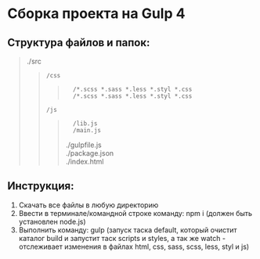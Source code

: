 # Сборка проекта на Gulp 4

## Структура файлов и папок:

> ./src
>
> >     /css
> >
> > >     	/*.scss *.sass *.less *.styl *.css
> > >     	/*.scss *.sass *.less *.styl *.css
> >
> >     /js
> >
> > >     	/lib.js
> > >     	/main.js
> > >
> > > ./gulpfile.js  
> > > ./package.json  
> > > ./index.html

## Инструкция:

1. Скачать все файлы в любую директорию
2. Ввести в терминале/командной строке команду: npm i (должен быть установлен node.js)
3. Выполнить команду: gulp (запуск таска default, который очистит каталог build и запустит таск scripts и styles, а так же watch - отслеживает изменения в файлах html, css, sass, scss, less, styl и js)
